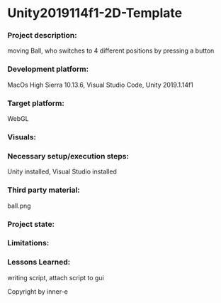 # Unity2019114f1-2D-Template

### Project description: 
moving Ball, who switches to 4 different positions by pressing a button 

### Development platform: 
MacOs High Sierra 10.13.6, Visual Studio Code, Unity 2019.1.14f1

### Target platform: 
WebGL

### Visuals: 


### Necessary setup/execution steps: 
Unity installed, Visual Studio installed

### Third party material: 
ball.png

### Project state: 


### Limitations: 

### Lessons Learned:
writing script, attach script to gui


Copyright by inner-e